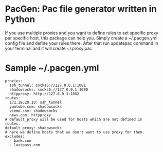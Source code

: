 # PacGen: Pac file generator written in Python
If you use multiple proxies and you want to define rules to set specific proxy per specific host, this package can help you.
Simply create a ~/.pacgen.yml config file and define your rules there.
After that run updatepac command in your terminal and it will create ~/.proxy.pac


# Sample ~/.pacgen.yml
```
proxies:
  ssh_tunnel: socks5://127.0.0.1:1081
  shadowsocks: socks5://127.0.0.1:1080
  httpproxy: http://127.0.0.1:1082
routes:
  172.19.20.10: ssh_tunnel
  youtube.com: shadowsocks
  viemo.com: shadowsocks
  news.com: httpproxy
# default_proxy will be used for hosts which are not defined in routes.
default_proxy: shadowsocks
# here we define hosts that we don't want to use proxy for them.
excludes:
  - bank.com
  - lastpass.com
```
